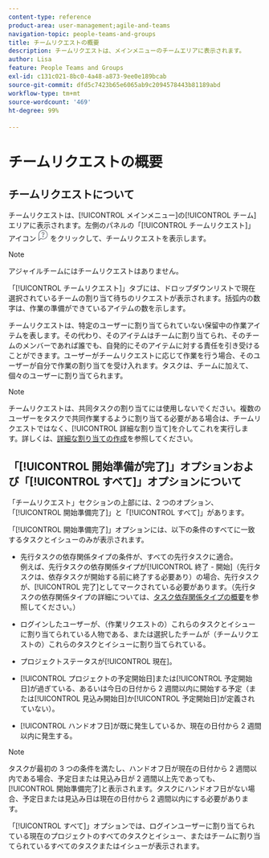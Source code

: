```yaml
---
content-type: reference
product-area: user-management;agile-and-teams
navigation-topic: people-teams-and-groups
title: チームリクエストの概要
description: チームリクエストは、メインメニューのチームエリアに表示されます。
author: Lisa
feature: People Teams and Groups
exl-id: c131c021-8bc0-4a48-a873-9ee0e189bcab
source-git-commit: dfd5c7423b65e6065ab9c2094578443b81189abd
workflow-type: tm+mt
source-wordcount: '469'
ht-degree: 99%

---
```


# チームリクエストの概要

## チームリクエストについて

チームリクエストは、[!UICONTROL メインメニュー]の[!UICONTROL チーム]エリアに表示されます。左側のパネルの「[!UICONTROL チームリクエスト]」アイコン ![リクエストアイコン](assets/request-icon.png) をクリックして、チームリクエストを表示します。

>[!NOTE]
>
>アジャイルチームにはチームリクエストはありません。

「[!UICONTROL チームリクエスト]」タブには、ドロップダウンリストで現在選択されているチームの割り当て待ちのリクエストが表示されます。括弧内の数字は、作業の準備ができているアイテムの数を示します。

チームリクエストは、特定のユーザーに割り当てられていない保留中の作業アイテムを表します。その代わり、そのアイテムはチームに割り当てられ、そのチームのメンバーであれば誰でも、自発的にそのアイテムに対する責任を引き受けることができます。ユーザーがチームリクエストに応じて作業を行う場合、そのユーザーが自分で作業の割り当てを受け入れます。タスクは、チームに加えて、個々のユーザーに割り当てられます。

>[!NOTE]
>
>チームリクエストは、共同タスクの割り当てには使用しないでください。複数のユーザーをタスクで共同作業するように割り当てる必要がある場合は、チームリクエストではなく、[!UICONTROL 詳細な割り当て]を介してこれを実行します。詳しくは、[詳細な割り当ての作成](../../manage-work/tasks/assign-tasks/create-advanced-assignments.md)を参照してください。

## 「[!UICONTROL 開始準備が完了]」オプションおよび「[!UICONTROL すべて]」オプションについて

「チームリクエスト」セクションの上部には、2 つのオプション、「[!UICONTROL 開始準備完了]」と「[!UICONTROL すべて]」があります。

「[!UICONTROL 開始準備完了]」オプションには、以下の条件のすべてに一致するタスクとイシューのみが表示されます。

* 先行タスクの依存関係タイプの条件が、すべての先行タスクに適合。\
  例えば、先行タスクの依存関係タイプが[!UICONTROL 終了 - 開始]（先行タスクは、依存タスクが開始する前に終了する必要あり）の場合、先行タスクが、[!UICONTROL 完了]としてマークされている必要があります。（先行タスクの依存関係タイプの詳細については、[タスク依存関係タイプの概要](../../manage-work/tasks/use-prdcssrs/task-dependency-types.md)を参照してください。）

* ログインしたユーザーが、（作業リクエストの）これらのタスクとイシューに割り当てられている人物である、または選択したチームが（チームリクエストの）これらのタスクとイシューに割り当てられている。
* プロジェクトステータスが[!UICONTROL 現在]。
* [!UICONTROL プロジェクトの予定開始日]または[!UICONTROL 予定開始日]が過ぎている、あるいは今日の日付から 2 週間以内に開始する予定（または[!UICONTROL 見込み開始日]か[!UICONTROL 予定開始日]が定義されていない）。
* [!UICONTROL ハンドオフ日]が既に発生しているか、現在の日付から 2 週間以内に発生する。

>[!NOTE]
>
>タスクが最初の 3 つの条件を満たし、ハンドオフ日が現在の日付から 2 週間以内である場合、予定日または見込み日が 2 週間以上先であっても、[!UICONTROL 開始準備完了]と表示されます。タスクにハンドオフ日がない場合、予定日または見込み日は現在の日付から 2 週間以内にする必要があります。

「[!UICONTROL すべて]」オプションでは、ログインユーザーに割り当てられている現在のプロジェクトのすべてのタスクとイシュー、またはチームに割り当てられているすべてのタスクまたはイシューが表示されます。

